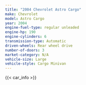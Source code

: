 ```yaml
---
title: "2004 Chevrolet Astro Cargo"
make: Chevrolet
model: Astro Cargo
year: 2004
engine-fuel-type: regular unleaded
engine-hp: 190
engine-cylinders: 6
transmission-type: Automatic
driven-wheels: Rear wheel drive
number-of-doors: 3
market-category: N/A
vehicle-size: Large
vehicle-style: Cargo Minivan
---
```


{{< car_info >}}
